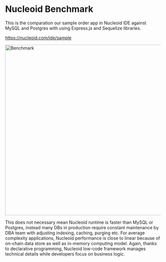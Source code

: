 # Nucleoid Benchmark

This is the comparation our sample order app in Nucleoid IDE against MySQL and Postgres with using Express.js and Sequelize libraries.

https://nucleoid.com/ide/sample

<img src="https://cdn.nucleoid.com/media/benchmark.png" alt="Benchmark" width="550" />

This does not necessary mean Nucleoid runtime is faster than MySQL or Postgres, instead many DBs in production require constant maintenance by DBA team with adjusting indexing, caching, purging etc.  For average complexity applications, Nucleoid performance is close to linear because of on-chain data store as well as in-memory computing model. Again, thanks to declarative programming, Nucleoid low-code framework manages technical details while developers focus on business logic.
